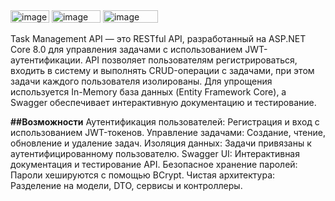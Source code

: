 <img width="62" height="20" alt="image" src="https://github.com/user-attachments/assets/0f82296e-2faa-4421-a3c5-956fafe0f761" />
<img width="78" height="20" alt="image" src="https://github.com/user-attachments/assets/c27ba9af-8c16-4feb-b11d-70bfc48a9cbe" />
<img width="88" height="20" alt="image" src="https://github.com/user-attachments/assets/ca69d648-6901-4292-9dbb-ea139d4a2fce" />

Task Management API — это RESTful API, разработанный на ASP.NET Core 8.0 для управления задачами с использованием JWT-аутентификации. API позволяет пользователям регистрироваться, входить в систему и выполнять CRUD-операции с задачами, при этом задачи каждого пользователя изолированы. Для упрощения используется In-Memory база данных (Entity Framework Core), а Swagger обеспечивает интерактивную документацию и тестирование.

**##Возможности**
Аутентификация пользователей: Регистрация и вход с использованием JWT-токенов.
Управление задачами: Создание, чтение, обновление и удаление задач.
Изоляция данных: Задачи привязаны к аутентифицированному пользователю.
Swagger UI: Интерактивная документация и тестирование API.
Безопасное хранение паролей: Пароли хешируются с помощью BCrypt.
Чистая архитектура: Разделение на модели, DTO, сервисы и контроллеры.
